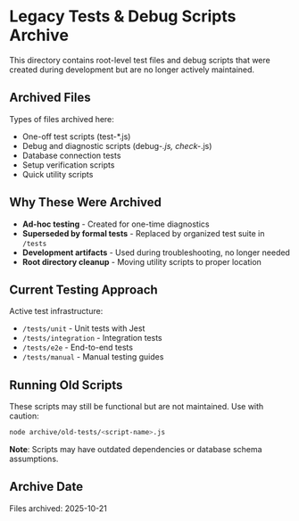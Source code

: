 # Legacy Tests & Debug Scripts Archive

This directory contains root-level test files and debug scripts that were created during development but are no longer actively maintained.

## Archived Files

Types of files archived here:
- One-off test scripts (test-*.js)
- Debug and diagnostic scripts (debug-*.js, check-*.js)
- Database connection tests
- Setup verification scripts
- Quick utility scripts

## Why These Were Archived

- **Ad-hoc testing** - Created for one-time diagnostics
- **Superseded by formal tests** - Replaced by organized test suite in `/tests`
- **Development artifacts** - Used during troubleshooting, no longer needed
- **Root directory cleanup** - Moving utility scripts to proper location

## Current Testing Approach

Active test infrastructure:
- `/tests/unit` - Unit tests with Jest
- `/tests/integration` - Integration tests
- `/tests/e2e` - End-to-end tests
- `/tests/manual` - Manual testing guides

## Running Old Scripts

These scripts may still be functional but are not maintained. Use with caution:

```bash
node archive/old-tests/<script-name>.js
```

**Note**: Scripts may have outdated dependencies or database schema assumptions.

## Archive Date

Files archived: 2025-10-21

